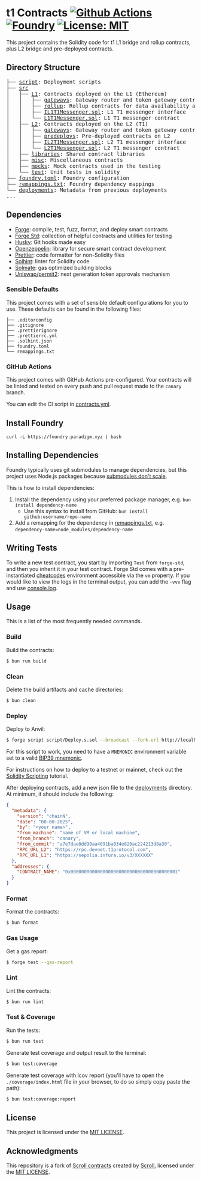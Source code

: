 # t1 Contracts [![Github Actions][gha-badge]][gha] [![Foundry][foundry-badge]][foundry] [![License: MIT][license-badge]][license]

[gha]: https://github.com/t1protocol/t1/actions
[gha-badge]: https://github.com/t1protocol/t1/actions/workflows/contracts.yml/badge.svg?branch=main
[foundry]: https://getfoundry.sh/
[foundry-badge]: https://img.shields.io/badge/Built%20with-Foundry-FFDB1C.svg
[license]: https://opensource.org/licenses/MIT
[license-badge]: https://img.shields.io/badge/License-MIT-blue.svg

This project contains the Solidity code for t1 L1 bridge and rollup contracts, plus L2 bridge and pre-deployed
contracts.

## Directory Structure

<pre>
├── <a href="./script">script</a>: Deployment scripts
├── <a href="./src">src</a>
│   ├── <a href="./src/L1/">L1</a>: Contracts deployed on the L1 (Ethereum)
│   │   ├── <a href="./src/L1/gateways/">gateways</a>: Gateway router and token gateway contracts
│   │   ├── <a href="./src/L1/rollup/">rollup</a>: Rollup contracts for data availability and finalization
│   │   ├── <a href="./src/L1/IL1T1Messenger.sol">IL1T1Messenger.sol</a>: L1 T1 messenger interface
│   │   └── <a href="./src/L1/L1T1Messenger.sol">L1T1Messenger.sol</a>: L1 T1 messenger contract
│   ├── <a href="./src/L2/">L2</a>: Contracts deployed on the L2 (T1)
│   │   ├── <a href="./src/L2/gateways/">gateways</a>: Gateway router and token gateway contracts
│   │   ├── <a href="./src/L2/predeploys/">predeploys</a>: Pre-deployed contracts on L2
│   │   ├── <a href="./src/L2/IL2T1Messenger.sol">IL2T1Messenger.sol</a>: L2 T1 messenger interface
│   │   └── <a href="./src/L2/L2T1Messenger.sol">L2T1Messenger.sol</a>: L2 T1 messenger contract
│   ├── <a href="./src/libraries/">libraries</a>: Shared contract libraries
│   ├── <a href="./src/misc/">misc</a>: Miscellaneous contracts
│   ├── <a href="./src/mocks/">mocks</a>: Mock contracts used in the testing
│   └── <a href="./src/test/">test</a>: Unit tests in solidity
├── <a href="./foundry.toml">foundry.toml</a>: Foundry configuration
├── <a href="./remappings.txt">remappings.txt</a>: Foundry dependency mappings
└── <a href="./deployments">deployments</a>: Metadata from previous deployments
...
</pre>

## Dependencies

- [Forge](https://github.com/foundry-rs/foundry/blob/master/forge): compile, test, fuzz, format, and deploy smart
  contracts
- [Forge Std](https://github.com/foundry-rs/forge-std): collection of helpful contracts and utilities for testing
- [Husky](https://github.com/typicode/husky): Git hooks made easy
- [Openzeppelin](https://github.com/OpenZeppelin/openzeppelin-contracts): library for secure smart contract development
- [Prettier](https://github.com/prettier/prettier): code formatter for non-Solidity files
- [Solhint](https://github.com/protofire/solhint): linter for Solidity code
- [Solmate](https://github.com/transmissions11/solmate): gas optimized building blocks
- [Uniswap/permit2](https://github.com/Uniswap/permit2/): next generation token approvals mechanism

### Sensible Defaults

This project comes with a set of sensible default configurations for you to use. These defaults can be found in the
following files:

```text
├── .editorconfig
├── .gitignore
├── .prettierignore
├── .prettierrc.yml
├── .solhint.json
├── foundry.toml
└── remappings.txt
```

### GitHub Actions

This project comes with GitHub Actions pre-configured. Your contracts will be linted and tested on every push and pull
request made to the `canary` branch.

You can edit the CI script in [contracts.yml](../.github/workflows/contracts.yml).

## Install Foundry

```
curl -L https://foundry.paradigm.xyz | bash
```

## Installing Dependencies

Foundry typically uses git submodules to manage dependencies, but this project uses Node.js packages because
[submodules don't scale](https://twitter.com/PaulRBerg/status/1736695487057531328).

This is how to install dependencies:

1. Install the dependency using your preferred package manager, e.g. `bun install dependency-name`
   - Use this syntax to install from GitHub: `bun install github:username/repo-name`
2. Add a remapping for the dependency in [remappings.txt](./remappings.txt), e.g.
   `dependency-name=node_modules/dependency-name`

## Writing Tests

To write a new test contract, you start by importing `Test` from `forge-std`, and then you inherit it in your test
contract. Forge Std comes with a pre-instantiated [cheatcodes](https://book.getfoundry.sh/cheatcodes/) environment
accessible via the `vm` property. If you would like to view the logs in the terminal output, you can add the `-vvv` flag
and use [console.log](https://book.getfoundry.sh/faq?highlight=console.log#how-do-i-use-consolelog).

## Usage

This is a list of the most frequently needed commands.

### Build

Build the contracts:

```sh
$ bun run build
```

### Clean

Delete the build artifacts and cache directories:

```sh
$ bun clean
```

### Deploy

Deploy to Anvil:

```sh
$ forge script script/Deploy.s.sol --broadcast --fork-url http://localhost:8545
```

For this script to work, you need to have a `MNEMONIC` environment variable set to a valid
[BIP39 mnemonic](https://iancoleman.io/bip39/).

For instructions on how to deploy to a testnet or mainnet, check out the
[Solidity Scripting](https://book.getfoundry.sh/tutorials/solidity-scripting.html) tutorial.

After deploying contracts, add a new json file to the [deployments](./deployments/) directory. At minimum, it should
include the following:

```json
{
  "metadata": {
    "version": "chainN",
    "date": "00-00-2025",
    "by": "<your name>",
    "from_machine": "name of VM or local machine",
    "from_branch": "canary",
    "from_commit": "a7e7dae0dd90aa4091ba034e820ac224213d8a30",
    "RPC_URL_L2": "https://rpc.devnet.t1protocol.com",
    "RPC_URL_L1": "https://sepolia.infura.io/v3/XXXXXX"
  },
  "addresses": {
    "CONTRACT_NAME": "0x0000000000000000000000000000000000000001"
  }
}
```

### Format

Format the contracts:

```sh
$ bun format
```

### Gas Usage

Get a gas report:

```sh
$ forge test --gas-report
```

### Lint

Lint the contracts:

```sh
$ bun run lint
```

### Test & Coverage

Run the tests:

```sh
$ bun run test
```

Generate test coverage and output result to the terminal:

```sh
$ bun test:coverage
```

Generate test coverage with lcov report (you'll have to open the `./coverage/index.html` file in your browser, to do so
simply copy paste the path):

```sh
$ bun test:coverage:report
```

## License

This project is licensed under the [MIT LICENSE](../LICENSE).

## Acknowledgments

This repository is a fork of [Scroll contracts](https://github.com/scroll-tech/scroll-contracts/) created by
[Scroll](https://github.com/scroll-tech), licensed under the [MIT LICENSE](../LICENSE).
